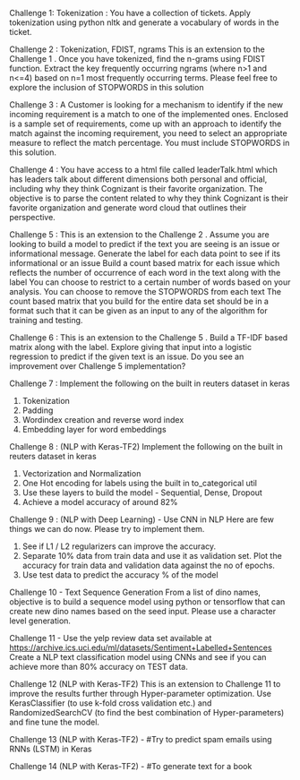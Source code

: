 Challenge 1: Tokenization : You have a collection of tickets. Apply tokenization using python nltk and generate a vocabulary of words in the ticket. 

Challenge 2 :  Tokenization, FDIST, ngrams This is an extension to the Challenge 1  .  Once you have tokenized, find the n-grams using FDIST function. Extract the key frequently occurring ngrams (where n>1 and n<=4) based on n=1 most frequently occurring terms. Please feel free to explore the inclusion of STOPWORDS in this solution

Challenge 3 :  A Customer is looking for a mechanism to identify if the new incoming requirement is a match to one of the implemented ones.  Enclosed is a sample set of requirements, come up with an approach to identify the match against the incoming requirement, you need to select an appropriate measure to reflect the match percentage. You must include STOPWORDS in this solution.

Challenge 4 :  You have access to a html file called leaderTalk.html which has leaders talk about different dimensions both personal and official, including why they think Cognizant is their favorite organization. The objective is to parse the content related to why they think Cognizant is their favorite organization and generate word cloud that outlines their perspective.

Challenge 5 :  This is an extension to the Challenge 2  .  Assume you are looking to build a model to predict if the text you are seeing is an issue or informational message. 
   Generate the label for each data point to see if its informational or an issue
   Build a count based matrix for each issue which reflects the number of occurrence of each word in the   text along with the label
   You can choose to restrict to a certain number of words based on your analysis. You can choose to remove the STOPWORDS from each text 
The count based matrix that you build for the entire data set should be in a format such that it can be given as an input to any of the algorithm for training and testing.

Challenge 6 :  This is an extension to the Challenge 5 . Build a TF-IDF based matrix along with the label. Explore giving that input into a logistic regression to predict if the given text is an issue. Do you see an improvement over Challenge 5 implementation?

Challenge 7 : Implement the following on the built in reuters dataset in keras
1. Tokenization 
2. Padding
3. Wordindex creation and reverse word index
4. Embedding layer for word embeddings

Challenge 8 : (NLP with Keras-TF2)
Implement the following on the built in reuters dataset in keras
1. Vectorization and Normalization
2. One Hot encoding for labels using the built in to_categorical util
3. Use these layers to build the model - Sequential, Dense, Dropout
4. Achieve a model accuracy of around 82%

Challenge 9 : (NLP with Deep Learning) - Use CNN in NLP
Here are few things we can do now.  Please try to implement them.
1. See if L1 / L2 regularizers can improve the accuracy.
2. Separate 10% data from train data and use it as validation set.  Plot the accuracy for train data and validation data against the no of epochs.
3. Use test data to predict the accuracy % of the model 

Challenge 10 - Text Sequence Generation
From a list of dino names, objective is to build a sequence model using python or tensorflow that can create new dino names based on the seed input. Please use a character level generation.

Challenge 11 - Use the yelp review data set available at https://archive.ics.uci.edu/ml/datasets/Sentiment+Labelled+Sentences
Create a NLP text classification model using CNNs and see if you can achieve more than 80% accuracy on TEST data.

Challenge 12 (NLP with Keras-TF2)
This is an extension to Challenge 11 to improve the results further through Hyper-parameter optimization. Use KerasClassifier (to use k-fold cross validation etc.) and RandomizedSearchCV (to find the best combination of Hyper-parameters) and fine tune the model.

Challenge 13 (NLP with Keras-TF2) - #Try to predict spam emails using RNNs (LSTM) in Keras

Challenge 14 (NLP with Keras-TF2) - #To generate text for a book 
